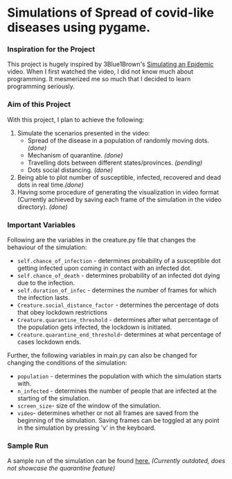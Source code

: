 # Simulations of Spread of covid-like diseases using pygame.

### Inspiration for the Project

This project is hugely inspired by 3Blue1Brown's [Simulating an Epidemic](https://www.youtube.com/watch?v=gxAaO2rsdIs) video. When I first watched the video, I did not know much about programming. It mesmerized me so much that I decided to learn programming seriously.

### Aim of this Project

With this project, I plan to achieve the following:

1. Simulate the scenarios presented in the video:
   * Spread of the disease in a population of randomly moving dots. *(done)*
   * Mechanism of quarantine. *(done)*
   * Travelling dots between different states/provinces. *(pending)*
   * Dots social distancing. *(done)*
2. Being able to plot number of susceptible, infected, recovered and dead dots in real time.*(done)*
3. Having some procedure of generating the visualization in video format (Currently achieved by saving each frame of the simulation in the video directory). *(done)*

### Important Variables

Following are the variables in the creature.py file that changes the behaviour of the simulation:

* `self.chance_of_infection` - determines probability of a susceptible dot getting infected upon coming in contact with an infected dot.
* `self.chance_of_death` - determines probability of an infected dot dying due to the infection.
* `self.duration_of_infec` - determines the number of frames for which the infection lasts.
* `Creature.social_distance_factor` - determines the percentage of dots that obey lockdown restrictions
* `Creature.quarantine_threshold` - determines after what percentage of the population gets infected, the lockdown is initiated.
* `Creature.quarantine_end_threshold`- determines at what percentage of cases lockdown ends.

Further, the following variables in main.py can also be changed for changing the conditions of the simulation:

* `population` - determines the population with which the simulation starts with.
* `n_infected` - determines the number of people that are infected at the starting of the simulation.
* `screen_size`- size of the window of the simulation.
* `video`-  determines whether or not all frames are saved from the beginning of the simulation. Saving frames can be toggled at any point in the simulation by pressing 'v' in the keyboard.

### Sample Run

A sample run of the simulation can be found [here.](https://www.youtube.com/watch?v=SqPx3Qpeq6A) *(Currently outdated, does not showcase the quarantine feature)*

